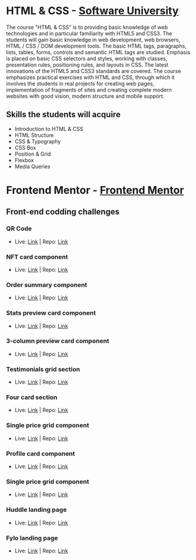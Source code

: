 # HTML & CSS - [Software University](https://softuni.bg/)


The course "HTML & CSS" is to providing basic knowledge of web technologies and in particular familiarity with HTML5 and CSS3. The students will gain basic knowledge in web development, web browsers, HTML / CSS / DOM development tools. The basic HTML tags, paragraphs, lists, tables, forms, controls and semantic HTML tags are studied. Emphasis is placed on basic CSS selectors and styles, working with classes, presentation rules, positioning rules, and layouts in CSS. The latest innovations of the HTML5 and CSS3 standards are covered. The course emphasizes practical exercises with HTML and CSS, through which it involves the students in real projects for creating web pages, implementation of fragments of sites and creating complete modern websites with good vision, modern structure and mobile support.


## Skills the students will acquire

- Introduction to HTML & CSS
- HTML Structure
- CSS & Typography
- CSS Box 
- Position & Grid
- Flexbox
- Media Queries


# Frontend Mentor - [Frontend Mentor](https://www.frontendmentor.io/home)


## Front-end codding challenges

### QR Code
- Live: [Link](https://qr-code-3c0f86.netlify.app/) | Repo: [Link](https://github.com/VentsiGeorgiev/HTML-CSS/tree/main/Frontend%20Mentor%20Challenges/01.%20QR%20Code)


### NFT card component
- Live: [Link](https://nft-card-9a0491.netlify.app/) | Repo: [Link](https://github.com/VentsiGeorgiev/HTML-CSS/tree/main/Frontend%20Mentor%20Challenges/02.%20NFT%20Card%20Component)


### Order summary component
- Live: [Link](https://order-ba88e2.netlify.app/) | Repo: [Link](https://github.com/VentsiGeorgiev/HTML-CSS/tree/main/Frontend%20Mentor%20Challenges/03.%20Order%20summary%20component)


### Stats preview card component
- Live: [Link](https://stats-preview-405832.netlify.app/) | Repo: [Link](https://github.com/VentsiGeorgiev/HTML-CSS/tree/main/Frontend%20Mentor%20Challenges/04.%20Stats%20preview%20card%20component)


### 3-column preview card component
- Live: [Link](https://3-column-component-ff367c.netlify.app/) | Repo: [Link](https://github.com/VentsiGeorgiev/HTML-CSS/tree/main/Frontend%20Mentor%20Challenges/05.%203-column%20preview%20card%20component)


### Testimonials grid section
- Live: [Link](https://testimonial-grid-5bdd8f.netlify.app/) | Repo: [Link](https://github.com/VentsiGeorgiev/HTML-CSS/tree/main/Frontend%20Mentor%20Challenges/06.%20Testimonials%20grid%20section)


### Four card section
- Live: [Link](https://four-card-525426.netlify.app/) | Repo: [Link](https://github.com/VentsiGeorgiev/HTML-CSS/tree/main/Frontend%20Mentor%20Challenges/07.%20Four%20card%20section)


### Single price grid component
- Live: [Link](https://four-card-525426.netlify.app/) | Repo: [Link](https://github.com/VentsiGeorgiev/HTML-CSS/tree/main/Frontend%20Mentor%20Challenges/07.%20Four%20card%20section)


### Profile card component
- Live: [Link](https://profile-card-b3187e.netlify.app/) | Repo: [Link](https://github.com/VentsiGeorgiev/HTML-CSS/tree/main/Frontend%20Mentor%20Challenges/08.%20Profile%20card%20component)


### Single price grid component
- Live: [Link](https://single-price-63c55e.netlify.app/) | Repo: [Link](https://github.com/VentsiGeorgiev/HTML-CSS/tree/main/Frontend%20Mentor%20Challenges/09.%20Single%20price%20grid%20component)


### Huddle landing page
- Live: [Link](https://huddle-landing-9e3682.netlify.app/) | Repo: [Link](https://github.com/VentsiGeorgiev/HTML-CSS/tree/main/Frontend%20Mentor%20Challenges/09.%20Single%20price%20grid%20component)


### Fylo landing page
- Live: [Link](https://fylo-landing-0b58ad.netlify.app/) | Repo: [Link](https://github.com/VentsiGeorgiev/HTML-CSS/tree/main/Frontend%20Mentor%20Challenges/11.%20Fylo%20landing%20page%20with%20two%20column%20layout)


